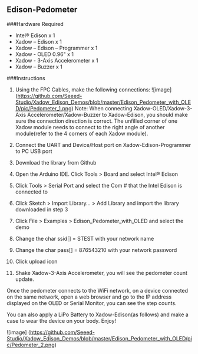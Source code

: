 Edison-Pedometer
---------------------------------------------------------
###Hardware Required

* Intel® Edison x 1
* Xadow – Edison x 1
* Xadow – Edison – Programmer x 1
* Xadow - OLED 0.96" x 1
* Xadow - 3-Axis Accelerometer x 1
* Xadow – Buzzer x 1

###Instructions

1. Using the FPC Cables, make the following connections: ![image] (https://github.com/Seeed-Studio/Xadow_Edison_Demos/blob/master/Edison_Pedometer_with_OLED/pic/Pedometer_1.png)
Note: When connecting Xadow-OLED/Xadow-3-Axis Accelerometer/Xadow-Buzzer to Xadow-Edison, you should make sure the connection direction is correct. The unfilled corner of one Xadow module needs to connect to the right angle of another module(refer to the 4 corners of each Xadow module).

2. Connect the UART and Device/Host port on Xadow-Edison-Programmer to PC USB port
3. Download the library from Github
4. Open the Arduino IDE. Click Tools > Board and select Intel® Edison
5. Click Tools > Serial Port and select the Com # that the Intel Edison is connected to
6. Click Sketch > Import Library… > Add Library and import the library downloaded in step 3
7. Click File > Examples > Edison_Pedometer_with_OLED and select the demo
8. Change the char ssid[] = STEST with your network name
9. Change the char pass[] = 876543210 with your network password
10. Click upload icon
11. Shake Xadow-3-Axis Accelerometer, you will see the pedometer count update.

Once the pedometer connects to the WiFi network, on a device connected on the same network, open a web browser and go to the IP address displayed on the OLED or Serial Monitor, you can see the step counts.

You can also apply a LiPo Battery to Xadow-Edison(as follows) and make a case to wear the device on your body. Enjoy!

![image] (https://github.com/Seeed-Studio/Xadow_Edison_Demos/blob/master/Edison_Pedometer_with_OLED/pic/Pedometer_2.png)
